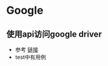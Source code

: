 # Google

## 使用api访问google driver

- 参考 [链接](https://developers.google.com/drive/v3/web/quickstart/python)
- test中有用例